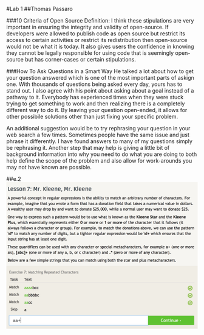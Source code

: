 #Lab 1
##Thomas Passaro

###10 Criteria of Open Source Definition:
  I think these stipulations are very important in ensuring the integrity and validity of open-source. If developers were allowed to publish code as open source but restrict its access to certain activities or restrict its redistribution then open-source would not be what it is today. It also gives users the confidence in knowing they cannot be legally responsible for using code that is seemingly open-source but has corner-cases or certain stipulations. 
  
###How To Ask Questions in a Smart Way
  He talked a lot about how to get your question answered which is one of the most important parts of askign one. With thousands of questions being asked every day, yours has to stand out. I also agree with his point about asking about a goal instead of a pathway to it. Everybody has experienced times when they were stuck trying to get something to work and then realizing there is a completely different way to do it. By leaving your question open-ended, it allows for other possibile solutions other than just fixing your specific problem. 
  
  An additional suggestion would be to try rephrasing your question in your web search a few times. Sometimes people have the same issue and just phrase it differently. I have found answers to many of my questions simply be rephrasing it. Another step that may help is giving a little bit of background information into why you need to do what you are doing to both help define the scope of the problem and also allow for work-arounds you may not have known are possible.
  
##e.2 ![Image of Regex Completion](https://github.com/tjpassaro/Open-Source-Labs/blob/master/lab1_e.2.png)
